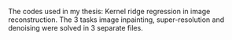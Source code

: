 The codes used in my thesis: Kernel ridge regression in image reconstruction. The 3 tasks image inpainting, super-resolution and denoising were solved in 3 separate files.
